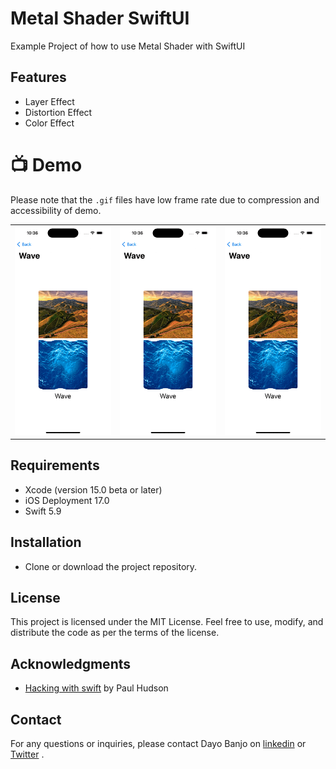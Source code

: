 # Metal Shader SwiftUI 

Example Project of how to use Metal Shader with SwiftUI 

## Features
- Layer Effect
- Distortion Effect
- Color Effect

# 📺 Demo
Please note that the `.gif` files have low frame rate due to compression and accessibility of demo.

|  |  |  |
:-------------------------:|:-------------------------:|:-------------------------:
![](SwiftUIMetalShader/Resources/Demos/wave.gif) | ![](SwiftUIMetalShader/Resources/Demos/wave.gif) | ![](SwiftUIMetalShader/Resources/Demos/wave.gif)

## Requirements
- Xcode (version 15.0 beta or later)
- iOS Deployment 17.0
- Swift 5.9

## Installation
- Clone or download the project repository.


## License
This project is licensed under the MIT License. Feel free to use, modify, and distribute the code as per the terms of the license.

## Acknowledgments
- [Hacking with swift](https://www.hackingwithswift.com/files/example-swiftui-shaders.metal) by Paul Hudson

## Contact
For any questions or inquiries, please contact Dayo Banjo on [linkedin](https://www.linkedin.com/in/banjo-dayo-samuel/) or [Twitter](https://twitter.com/banjo_dayo) .
